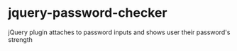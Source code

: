 jquery-password-checker
=======================

jQuery plugin attaches to password inputs and shows user their password's strength
